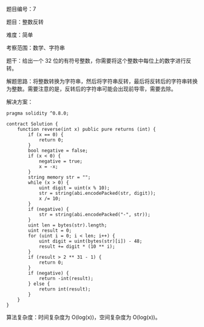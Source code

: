 题目编号：7

题目：整数反转

难度：简单

考察范围：数学、字符串

题干：给出一个 32 位的有符号整数，你需要将这个整数中每位上的数字进行反转。

解题思路：将整数转换为字符串，然后将字符串反转，最后将反转后的字符串转换为整数。需要注意的是，反转后的字符串可能会出现前导零，需要去除。

解决方案：

```solidity
pragma solidity ^0.8.0;

contract Solution {
    function reverse(int x) public pure returns (int) {
        if (x == 0) {
            return 0;
        }
        bool negative = false;
        if (x < 0) {
            negative = true;
            x = -x;
        }
        string memory str = "";
        while (x > 0) {
            uint digit = uint(x % 10);
            str = string(abi.encodePacked(str, digit));
            x /= 10;
        }
        if (negative) {
            str = string(abi.encodePacked("-", str));
        }
        uint len = bytes(str).length;
        uint result = 0;
        for (uint i = 0; i < len; i++) {
            uint digit = uint(bytes(str)[i]) - 48;
            result += digit * (10 ** i);
        }
        if (result > 2 ** 31 - 1) {
            return 0;
        }
        if (negative) {
            return -int(result);
        } else {
            return int(result);
        }
    }
}
```

算法复杂度：时间复杂度为 O(log(x))，空间复杂度为 O(log(x))。